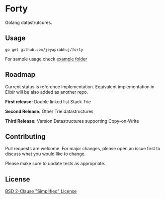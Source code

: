 # Forty

Golang datastrutcures.


## Usage

```
go get github.com/jeyaprabhuj/forty
```
 For sample usage check [example folder](example/)
## Roadmap
Current status is reference implementation.
Equivalent implementation in Elixir will be also added as another repo.

**First release:**
Double linked list
Stack
Trie

**Second Release:**
Other Trie datastructures

**Third Release:**
Version Datastructures supporting Copy-on-Write

## Contributing
Pull requests are welcome. For major changes, please open an issue first to discuss what you would like to change.

Please make sure to update tests as appropriate.

## License
[BSD 2-Clause "Simplified" License](LICENSE)
